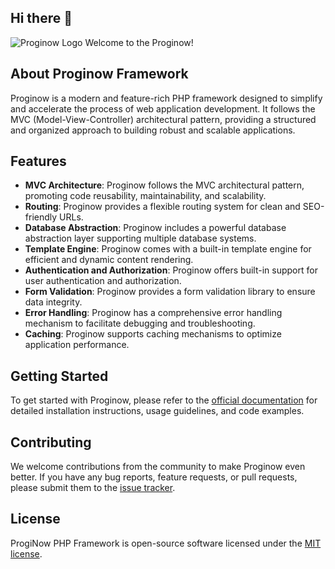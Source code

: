 ## Hi there 👋
![Proginow Logo](https://proginow.com/logo.png)
Welcome to the Proginow!
## About Proginow Framework
Proginow is a modern and feature-rich PHP framework designed to simplify and accelerate the process of web application development. It follows the MVC (Model-View-Controller) architectural pattern, providing a structured and organized approach to building robust and scalable applications.
## Features
- **MVC Architecture**: Proginow follows the MVC architectural pattern, promoting code reusability, maintainability, and scalability.
- **Routing**: Proginow provides a flexible routing system for clean and SEO-friendly URLs.
- **Database Abstraction**: Proginow includes a powerful database abstraction layer supporting multiple database systems.
- **Template Engine**: Proginow comes with a built-in template engine for efficient and dynamic content rendering.
- **Authentication and Authorization**: Proginow offers built-in support for user authentication and authorization.
- **Form Validation**: Proginow provides a form validation library to ensure data integrity.
- **Error Handling**: Proginow has a comprehensive error handling mechanism to facilitate debugging and troubleshooting.
- **Caching**: Proginow supports caching mechanisms to optimize application performance.
## Getting Started
To get started with Proginow, please refer to the [official documentation](https://proginow.com/documentation) for detailed installation instructions, usage guidelines, and code examples.
## Contributing
We welcome contributions from the community to make Proginow even better. If you have any bug reports, feature requests, or pull requests, please submit them to the [issue tracker](https://github.com/proginow/proginow/issues).
## License
ProgiNow PHP Framework is open-source software licensed under the [MIT license](https://opensource.org/licenses/MIT).
